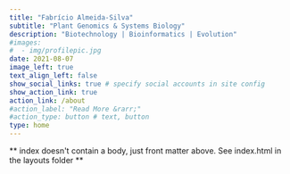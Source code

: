 ```yaml
---
title: "Fabrício Almeida-Silva"
subtitle: "Plant Genomics & Systems Biology"
description: "Biotechnology | Bioinformatics | Evolution"
#images:
#  - img/profilepic.jpg
date: 2021-08-07
image_left: true
text_align_left: false
show_social_links: true # specify social accounts in site config
show_action_link: true
action_link: /about
#action_label: "Read More &rarr;"
#action_type: button # text, button
type: home
---
```


** index doesn't contain a body, just front matter above.
See index.html in the layouts folder **
